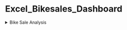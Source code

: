 # Excel_Bikesales_Dashboard
<details>
<summary>Bike Sale Analysis</summary>
The bike dataset has been from Alex the Analyst GitHub link. I imported the data and went through each column and row to familiarize myself with the dataset. I looked for a duplicate row and deleted the duplicate row. I made a few changes to standardize the data and cleaned the dataset for analysis. I used pivot charts and many functions in
pivot charts and many up with different reports such as. I made the dashboard that presents the data in an easily digestible way and readily available.
</details>

